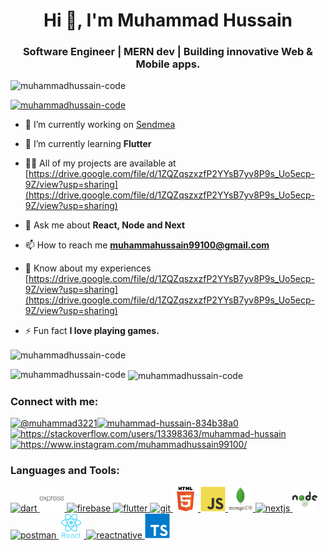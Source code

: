 <h1  align="center">Hi 👋, I'm Muhammad Hussain</h1>

<h3  align="center">Software Engineer | MERN dev | Building innovative Web & Mobile apps.</h3>

<p  align="left"> <img  src="https://komarev.com/ghpvc/?username=muhammadhussain-code&label=Profile%20views&color=0e75b6&style=flat"  alt="muhammadhussain-code" /> </p>

<p  align="left"> <a  href="https://github.com/ryo-ma/github-profile-trophy"><img  src="https://github-profile-trophy.vercel.app/?username=muhammadhussain-code&theme=monokai"  alt="muhammadhussain-code" /></a> </p>

-   🔭 I’m currently working on [Sendmea](https://sendmea.io/)

-   🌱 I’m currently learning **Flutter**

-   👨‍💻 All of my projects are available at [https://drive.google.com/file/d/1ZQZqszxzfP2YYsB7yv8P9s_Uo5ecp-9Z/view?usp=sharing](https://drive.google.com/file/d/1ZQZqszxzfP2YYsB7yv8P9s_Uo5ecp-9Z/view?usp=sharing)

-   💬 Ask me about **React, Node and Next**

-   📫 How to reach me **muhammahussain99100@gmail.com**

-   📄 Know about my experiences [https://drive.google.com/file/d/1ZQZqszxzfP2YYsB7yv8P9s_Uo5ecp-9Z/view?usp=sharing](https://drive.google.com/file/d/1ZQZqszxzfP2YYsB7yv8P9s_Uo5ecp-9Z/view?usp=sharing)

-   ⚡ Fun fact **I love playing games.**

<p><img  align="center"  src="https://github-readme-streak-stats.herokuapp.com/?user=muhammadhussain-code&theme=monokai"  alt="muhammadhussain-code" /></p>
<p><img  align="left"  src="https://github-readme-stats.vercel.app/api/top-langs?username=muhammadhussain-code&show_icons=true&locale=en&layout=compact&theme=monokai"  alt="muhammadhussain-code" /></p>

<p>&nbsp;<img  align="center"  src="https://github-readme-stats.vercel.app/api?username=muhammadhussain-code&show_icons=true&locale=en&theme=monokai"  alt="muhammadhussain-code" /></p>

<h3  align="left">Connect with me:</h3>

<p  align="left">

<a href="https://twitter.com/@muhammad3221"  target="blank"><img src="https://raw.githubusercontent.com/rahuldkjain/github-profile-readme-generator/master/src/images/icons/Social/twitter.svg"  alt="@muhammad3221" height="30" width="40"/></a><a href="https://linkedin.com/in/muhammad-hussain-834b38a0" target="blank"><img src="https://raw.githubusercontent.com/rahuldkjain/github-profile-readme-generator/master/src/images/icons/Social/linked-in-alt.svg"  alt="muhammad-hussain-834b38a0"  height="30"  width="40" /></a><a href="https://stackoverflow.com/users/https://stackoverflow.com/users/13398363/muhammad-hussain"  target="blank"><img  src="https://raw.githubusercontent.com/rahuldkjain/github-profile-readme-generator/master/src/images/icons/Social/stack-overflow.svg"  alt="https://stackoverflow.com/users/13398363/muhammad-hussain"  height="30" width="40" /></a><a  href="https://instagram.com/https://www.instagram.com/muhammadhussain99100/" target="blank"><img src="https://raw.githubusercontent.com/rahuldkjain/github-profile-readme-generator/master/src/images/icons/Social/instagram.svg"  alt="https://www.instagram.com/muhammadhussain99100/"  height="30"  width="40" /></a>

</p>

<h3  align="left">Languages and Tools:</h3>

<p  align="left"> <a  href="https://dart.dev"  target="_blank"  rel="noreferrer"> <img  src="https://www.vectorlogo.zone/logos/dartlang/dartlang-icon.svg"  alt="dart"  width="40"  height="40"/> </a> <a  href="https://expressjs.com"  target="_blank"  rel="noreferrer"> <img  src="https://raw.githubusercontent.com/devicons/devicon/master/icons/express/express-original-wordmark.svg"  alt="express"  width="40"  height="40"/> </a> <a  href="https://firebase.google.com/"  target="_blank"  rel="noreferrer"> <img  src="https://www.vectorlogo.zone/logos/firebase/firebase-icon.svg"  alt="firebase"  width="40"  height="40"/> </a> <a  href="https://flutter.dev"  target="_blank"  rel="noreferrer"> <img  src="https://www.vectorlogo.zone/logos/flutterio/flutterio-icon.svg"  alt="flutter"  width="40"  height="40"/> </a> <a  href="https://git-scm.com/"  target="_blank"  rel="noreferrer"> <img  src="https://www.vectorlogo.zone/logos/git-scm/git-scm-icon.svg"  alt="git"  width="40"  height="40"/> </a> <a  href="https://www.w3.org/html/"  target="_blank"  rel="noreferrer"> <img  src="https://raw.githubusercontent.com/devicons/devicon/master/icons/html5/html5-original-wordmark.svg"  alt="html5"  width="40"  height="40"/> </a> <a  href="https://developer.mozilla.org/en-US/docs/Web/JavaScript"  target="_blank"  rel="noreferrer"> <img  src="https://raw.githubusercontent.com/devicons/devicon/master/icons/javascript/javascript-original.svg"  alt="javascript"  width="40"  height="40"/> </a> <a  href="https://www.mongodb.com/"  target="_blank"  rel="noreferrer"> <img  src="https://raw.githubusercontent.com/devicons/devicon/master/icons/mongodb/mongodb-original-wordmark.svg"  alt="mongodb"  width="40"  height="40"/> </a> <a  href="https://nextjs.org/"  target="_blank"  rel="noreferrer"> <img  src="https://cdn.worldvectorlogo.com/logos/nextjs-2.svg"  alt="nextjs"  width="40"  height="40"/> </a> <a  href="https://nodejs.org"  target="_blank"  rel="noreferrer"> <img  src="https://raw.githubusercontent.com/devicons/devicon/master/icons/nodejs/nodejs-original-wordmark.svg"  alt="nodejs"  width="40"  height="40"/> </a> <a  href="https://postman.com"  target="_blank"  rel="noreferrer"> <img  src="https://www.vectorlogo.zone/logos/getpostman/getpostman-icon.svg"  alt="postman"  width="40"  height="40"/> </a> <a  href="https://reactjs.org/"  target="_blank"  rel="noreferrer"> <img  src="https://raw.githubusercontent.com/devicons/devicon/master/icons/react/react-original-wordmark.svg"  alt="react"  width="40"  height="40"/> </a> <a  href="https://reactnative.dev/"  target="_blank"  rel="noreferrer"> <img  src="https://reactnative.dev/img/header_logo.svg"  alt="reactnative"  width="40"  height="40"/> </a> <a  href="https://www.typescriptlang.org/"  target="_blank"  rel="noreferrer"> <img  src="https://raw.githubusercontent.com/devicons/devicon/master/icons/typescript/typescript-original.svg"  alt="typescript"  width="40"  height="40"/> </a> </p>
